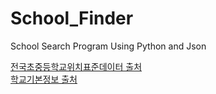 # School_Finder
School Search Program Using Python and Json

[전국초중등학교위치표준데이터 출처](https://www.data.go.kr/data/15021148/standard.do)  
[학교기본정보 출처](https://open.neis.go.kr/portal/data/service/selectServicePage.do  )
